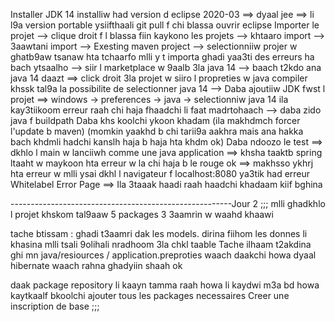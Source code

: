 Installer JDK 14 
installiw had version d eclipse 2020-03 ==> dyaal jee ==> li l9a version portable ysiifthaali 
git pull f chi blassa 
ouvrir eclipse 
Importer le projet 
	--> clique droit f l blassa fiin kaykono les projets 
	--> khtaaro import 
	--> 3aawtani import 
	--> Exesting maven project
	--> selectionniiw projer w ghatb9aw tsanaw hta tchaarfo 
mlli y t importa ghadi yaa3ti des erreurs ha bach ytsaalho 
	--> siir l marketplace w 9aalb 3la java 14
	--> baach t2kdo ana java 14 daazt ==> click droit 3la projet w siiro l propreties w java compiler khssk tal9a la possibilite de selectionner java 14
	--> Daba ajoutiiw JDK fwst l projet ==> windows -> preferences -> java -> selectionniw java 14 ila kay3tiikoom erreur raah chi haja fhaadchi li faat madrtohaach 
	--> daba zido java f buildpath
Daba khs koolchi ykoon khadam (ila makhdmch forcer l'update b maven) 
(momkin yaakhd b chi tarii9a aakhra mais ana hakka bach khdmli hadchi kanslh haja b haja hta khdm ok) 
Daba ndoozo le test ==> dkhlo l main w lanciiwh comme une java application ==> khsha taaktb spring ltaaht w maykoon hta erreur w la chi haja b le rouge ok 
	==> makhsso ykhrj hta erreur w mlli ysai dkhl l navigateur f localhost:8080 ya3tik had erreur
		Whitelabel Error Page
	==> Ila 3taaak haadi raah haadchi khadaam kiif bghina 
	
-------------------------------------------------------Jour 2 ;;; 
mlli ghadkhlo l projet khskom tal9aaw 5 packages 3 3aamrin w waahd khaawi 

tache btissam : ghadi t3aamri dak les models. dirina fiihom les donnes li khasina mlli tsali 9olihali nradhoom 3la chkl taable 
Tache ilhaam t2akdina ghi mn java/resiources / application.preproties waach daakchi howa dyaal hibernate waach rahna ghadyiin shaah ok

daak package repository li kaayn tamma raah howa li kaydwi m3a bd howa kaytkaalf bkoolchi 
ajouter tous les packages necessaires
Creer une inscription de base ;;; 
